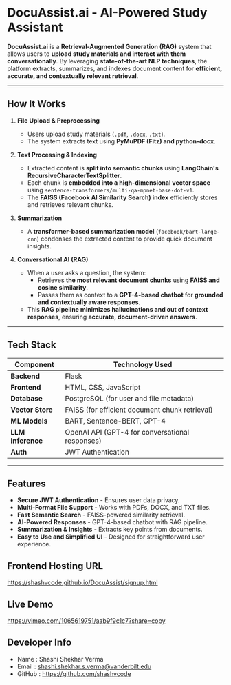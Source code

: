 # DocuAssist.ai - AI-Powered Study Assistant

**DocuAssist.ai** is a **Retrieval-Augmented Generation (RAG)** system that allows users to **upload study materials and interact with them conversationally**. By leveraging **state-of-the-art NLP techniques**, the platform extracts, summarizes, and indexes document content for **efficient, accurate, and contextually relevant retrieval**.

---

## How It Works

1. **File Upload & Preprocessing**
   - Users upload study materials (`.pdf`, `.docx`, `.txt`).
   - The system extracts text using **PyMuPDF (Fitz) and python-docx**.

2. **Text Processing & Indexing**
   - Extracted content is **split into semantic chunks** using **LangChain's RecursiveCharacterTextSplitter**.
   - Each chunk is **embedded into a high-dimensional vector space** using `sentence-transformers/multi-qa-mpnet-base-dot-v1`.
   - The **FAISS (Facebook AI Similarity Search) index** efficiently stores and retrieves relevant chunks.

3. **Summarization**
   - A **transformer-based summarization model** (`facebook/bart-large-cnn`) condenses the extracted content to provide quick document insights.

4. **Conversational AI (RAG)**
   - When a user asks a question, the system:
     - Retrieves **the most relevant document chunks** using **FAISS and cosine similarity**.
     - Passes them as context to a **GPT-4-based chatbot** for **grounded and contextually aware responses**.
   - This **RAG pipeline minimizes hallucinations and out of context responses**, ensuring **accurate, document-driven answers**.

---

## Tech Stack

| **Component**            | **Technology Used**                           |
|-------------------------|------------------------------------------------|
| **Backend**             | Flask                                          |
| **Frontend**            | HTML, CSS, JavaScript                          |
| **Database**            | PostgreSQL (for user and file metadata)        |
| **Vector Store**        | FAISS (for efficient document chunk retrieval) |
| **ML Models**           | BART, Sentence-BERT, GPT-4                     |
| **LLM Inference**       | OpenAI API (GPT-4 for conversational responses)|
| **Auth**                | JWT Authentication                             |
                                                                              
---

## Features

- **Secure JWT Authentication** - Ensures user data privacy.  
- **Multi-Format File Support** - Works with PDFs, DOCX, and TXT files.  
- **Fast Semantic Search** - FAISS-powered similarity retrieval.  
- **AI-Powered Responses** - GPT-4-based chatbot with RAG pipeline.  
- **Summarization & Insights** - Extracts key points from documents.  
- **Easy to Use and Simplified UI** - Designed for straightforward user experience.

## Frontend Hosting URL ##
https://shashvcode.github.io/DocuAssist/signup.html

## **Live Demo**
https://vimeo.com/1065619751/aab9f9c1c7?share=copy

## **Developer Info**
- Name : Shashi Shekhar Verma
- Email : shashi.shekhar.s.verma@vanderbilt.edu
- GitHub : https://github.com/shashvcode

